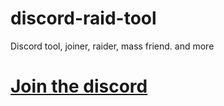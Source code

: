 # discord-raid-tool
Discord tool, joiner, raider, mass friend. and more


# [Join the discord](https://discord.gg/vitalrocks)
